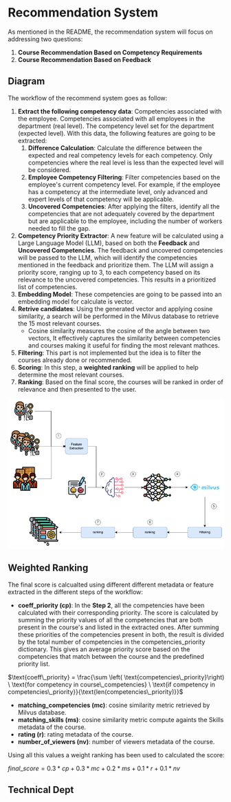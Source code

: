 # Recommendation System

As mentioned in the README, the recommendation system will focus on addressing two questions:

1. **Course Recommendation Based on Competency Requirements**
2. **Course Recommendation Based on Feedback**

## Diagram



The workflow of the recommend system goes as follow:

1. **Extract the following competency data**: Competencies associated with the employee. Competencies associated with all employees in the department (real level). The competency level set for the department (expected level). With this data, the following features are going to be extracted:
   1. **Difference Calculation**: Calculate the difference between the expected and real competency levels for each competency. Only competencies where the real level is less than the expected level will be considered.
   2. **Employee Competency Filtering**: Filter competencies based on the employee's current competency level. For example, if the employee has a competency at the intermediate level, only advanced and expert levels of that competency will be applicable.
   3. **Uncovered Competencies**: After applying the filters, identify all the competencies that are not adequately covered by the department but are applicable to the employee, including the number of workers needed to fill the gap.
2. **Competency Priority Extractor**: A new feature will be calculated using a Large Language Model (LLM), based on both the **Feedback** and **Uncovered Competencies**. The feedback and uncovered competencies will be passed to the LLM, which will identify the competencies mentioned in the feedback and prioritize them. The LLM will assign a priority score, ranging up to 3, to each competency based on its relevance to the uncovered competencies. This results in a prioritized list of competencies.
3. **Embedding Model**: These competencies are going to be passed into an embedding model for calculate is vector.
4. **Retrive candidates**: Using the generated vector and applying cosine similarity, a search will be performed in the Milvus database to retrieve the 15 most relevant courses.
   - Cosine similarity measures the cosine of the angle between two vectors, It effectively captures the similarity between competencies and courses making it useful for finding the most relevant mathces.
5. **Filtering**: This part is not implemented but the idea is to filter the courses already done or recommended.
6. **Scoring**: In this step, a **weighted ranking** will be applied to help determine the most relevant courses.
7. **Ranking**: Based on the final score, the courses will be ranked in order of relevance and then presented to the user.

![recommend-system](img/recommend-system.png)

## Weighted Ranking

The final score is calcualted using different different metadata or feature extracted in the different steps of the workflow:

- **coeff_priority (cp)**: In the **Step 2**, all the competencies have been calculated with their corresponding priority. The score is calculated by summing the priority values of all the competencies that are both present in the course's  and listed in the extracted ones. After summing these priorities of the competencies present in both, the result is divided by the total number of competencies in the competencies_priority dictionary. This gives an average priority score based on the competencies that match between the course and the predefined priority list.

$\text{coeff\_priority} = \frac{\sum \left( \text{competencies\_priority}\right) \ \text{for competency in course\_competencies} \ \text{if competency in competencies\_priority}}{\text{len(competencies\_priority)}}$

- **matching_competencies (mc)**: cosine similarity metric retrieved by Milvus database.
- **matching_skills (ms)**: cosine similarity metric compute againts the Skills metadata of the course.
- **rating (r)**: rating metadata of the course.
- **number_of_viewers (nv)**: number of viewers metadata of the course.

Using all this values a weight ranking has been used to calculated the score:

$final\_score = 0.3*cp + 0.3*mc + 0.2 *ms + 0.1*r + 0.1*nv$

## Technical Dept

